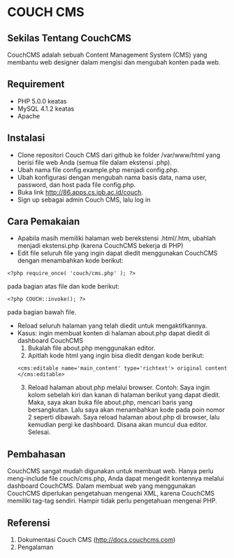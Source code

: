 # COUCH CMS

## Sekilas Tentang CouchCMS

CouchCMS adalah sebuah Content Management System (CMS) yang membantu web designer dalam mengisi dan mengubah konten pada web.

## Requirement

- PHP 5.0.0 keatas
- MySQL 4.1.2 keatas
- Apache

## Instalasi

- Clone repositori Couch CMS dari github ke folder /var/www/html yang berisi file web Anda (semua file dalam ekstensi .php).
- Ubah nama file config.example.php menjadi config.php.
- Ubah konfigurasi dengan mengubah nama basis data, nama user, password, dan host pada file config.php.
- Buka link http://86.apps.cs.ipb.ac.id/couch.
- Sign up sebagai admin Couch CMS, lalu log in

## Cara Pemakaian
- Apabila masih memiliki halaman web berekstensi .html/.htm, ubahlah menjadi ekstensi.php (karena CouchCMS bekerja di PHP)
- Edit file seluruh file yang ingin dapat diedit menggunakan CouchCMS dengan menambahkan kode berikut:
```
<?php require_once( 'couch/cms.php' ); ?>
```
pada bagian atas file dan kode berikut:
```
<?php COUCH::invoke(); ?>
```
pada bagian bawah file.
- Reload seluruh halaman yang telah diedit untuk mengaktifkannya.
- Kasus: ingin membuat konten di halaman about.php dapat diedit di dashboard CouchCMS
    1. Bukalah file about.php menggunakan editor.
    2. Apitlah kode html yang ingin bisa diedit dengan kode berikut:
    ```
    <cms:editable name='main_content' type='richtext'> original content </cms:editable>
    ```
    3. Reload halaman about.php melalui browser.
    Contoh: 
    Saya ingin kolom sebelah kiri dan kanan di halaman berikut yang dapat diedit.
    Maka, saya akan buka file about.php, mencari baris yang bersangkutan.
    Lalu saya akan menambahkan kode pada poin nomor 2 seperti dibawah.
    Saya reload halaman about.php di browser, lalu kemudian pergi ke dashboard. Disana akan muncul dua editor.
    Selesai.

## Pembahasan

CouchCMS sangat mudah digunakan untuk membuat web. Hanya perlu meng-include file couch/cms.php, Anda dapat mengedit kontennya melalui dashboard CouchCMS.
Dalam membuat web yang menggunakan CouchCMS diperlukan pengetahuan mengenai XML, karena CouchCMS memiliki tag-tag sendiri. Hampir tidak perlu pengetahuan mengenai PHP.

## Referensi

1. Dokumentasi Couch CMS (http://docs.couchcms.com)
2. Pengalaman